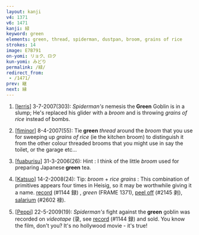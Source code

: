 ```yaml
---
layout: kanji
v4: 1371
v6: 1471
kanji: 緑
keyword: green
elements: green, thread, spiderman, dustpan, broom, grains of rice
strokes: 14
image: E7B791
on-yomi: リョク、ロク
kun-yomi: みどり
permalink: /緑/
redirect_from:
 - /1471/
prev: 継
next: 縁
---
```


1) [<a href="http://kanji.koohii.com/profile/lerris">lerris</a>] 3-7-2007(303): <em>Spiderman&#039;s</em> nemesis the<strong> Green</strong> Goblin is in a slump; He&#039;s replaced his glider with a <em>broom</em> and is throwing <em>grains of rice</em> instead of bombs.

2) [<a href="http://kanji.koohii.com/profile/fiminor">fiminor</a>] 8-4-2007(55): Tie<strong> green</strong> <em>thread</em> around the <em>broom</em> that you use for sweeping up <em>grains of rice</em> (ie the kitchen broom) to distinguish it from the other colour threaded brooms that you might use in say the toilet, or the garage etc...

3) [<a href="http://kanji.koohii.com/profile/fuaburisu">fuaburisu</a>] 31-3-2006(26): Hint : I think of the little <em>broom</em> used for preparing Japanese<strong> green</strong> tea.

4) [<a href="http://kanji.koohii.com/profile/Katsuo">Katsuo</a>] 14-2-2008(24): Tip: <em>broom</em> + <em>rice grains</em> : This combination of primitives appears four times in Heisig, so it may be worthwhile giving it a name. <a href="../v4/1144.html">record</a> (#1144 録) , <em>green</em> (FRAME 1371), <a href="../v4/2145.html">peel off</a> (#2145 剥), <a href="../v4/2602.html">salarium</a> (#2602 禄).

5) [<a href="http://kanji.koohii.com/profile/Peppi">Peppi</a>] 22-5-2009(19): <em>Spiderman&#039;s</em> fight against the<strong> green</strong> goblin was recorded on <em>videotape</em> (录, see <a href="../v4/1144.html">record</a> (#1144 録) and sold. You know the film, don&#039;t you? It&#039;s no hollywood movie - it&#039;s true!

